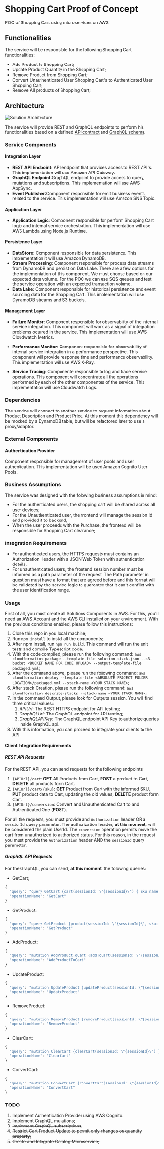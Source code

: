 # Shopping Cart Proof of Concept

POC of Shopping Cart using microservices on AWS

## Functionalities

The service will be responsible for the following Shopping Cart functionalities:

- Add Product to Shopping Cart;
- Update Product Quantity in the Shopping Cart;
- Remove Product from Shopping Cart;
- Convert Unauthenticated User Shopping Cart's to Authenticated User Shopping Cart;
- Remove All products of Shopping Cart;

## Architecture

![Solution Architecture](ShoppingCart.png)

The service will provide REST and GraphQL endpoints to perform his functionalities based on a defined [API contract](ShoppingCartAPI.yaml) and [GraphQL schema](ShoppingCartSchema.graphql).

### Service Components

#### Integration Layer

- **REST API Endpoint**: API endpoint that provides access to REST API's. This implementation will use Amazon API Gateway.
- **GraphQL Endpoint**:GraphQL endpoint to provide access to query, mutations and subscriptions. This implementation will use AWS AppSync.
- **Event Publisher**:Component responsible for emit business events related to the service. This implementation will use Amazon SNS Topic.

#### Application Layer

- **Application Logic**: Component responsible for perform Shopping Cart logic and internal service orchestration. This implementation will use AWS Lambda using Node.js Runtime.

#### Persistence Layer

- **DataStore**: Component responsible for data persistence. This implementation it will use Amazon DynamoDB.
- **Stream Processing**: Component responsible for process data streams from DynamoDB and persist on Data Lake. There are a few options for the implementation of this component. We must choose based on our expected data volume. For the POC we can use SQS queues and test the service operation with an expected transaction volume.
- **Data Lake**: Component responsible for historical persistence and event sourcing data for the Shopping Cart. This implementation will use DynamoDB streams and S3 buckets.

#### Management Layer

- **Failure Monitor**: Component responsible for observability of the internal service integration. This component will work as a signal of integration problems ocurred in the service. This implementation will use AWS Cloudwatch Metrics.

- **Performance Monitor**: Component responsible for observability of internal service integration in a performance perspective. This component will provide response time and performance observability. This implementation will use AWS X-Ray.

- **Service Tracing**: Componente responsible to log and trace service operations. This component will concentrate all the operations performed by each of the other componentes of the service. This implementation will use Cloudwatch Logs.

### Dependencies

The service will connect to another service to request information about Product Description and Product Price. At this moment this dependency will be mocked by a DynamoDB table, but will be refactored later to use a proxy/adaptor.

### External Components

#### Authentication Provider

Component responsible for management of user pools and user authentication. This implementation will be used Amazon Cognito User Pools.

### Business Assumptions

The service was designed with the folowing business assumptions in mind:

- For the authenticated users, the shopping cart will be shared across all user devices;
- For the Unauthenticated user, the frontend will manage the session Id and provided it to backend;
- When the user proceeds with the Purchase, the frontend will be responsible for Shopping Cart clearance;

### Integration Requirements

- For authenticated users, the HTTPS requests must contains an Authorization Header with a JSON Web Token with authentication details;
- For unauthenticated users, the frontend session number must be informed as a path parameter of the request. The Path parameter in question must have a format that are agreed before and this format will be validated by the service logic to guarantee that it can't conflict with the user identification range.

### Usage

First of all, you must create all Solutions Components in AWS. For this, you'll need an AWS Account and the AWS CLI installed on your environment. With the previous conditions enabled, please follow this instructions:

1. Clone this repo in you local machine;
2. Run `npm install` to instal all the components;
3. After npm install, run `npm run build`. This command will run the unit tests and compile Typescript code;
4. With the code compiled, please run the following command: `aws cloudformation package --template-file solution-stack.json --s3-bucket <BUCKET NAME FOR CODE UPLOAD> --output-template-file packaged.yml`;
5. After the command above, please run the following command: `aws cloudformation deploy --template-file <ABSOLUTE PROJECT FOLDER LOCATION>/packaged.yml --stack-name <YOUR STACK NAME>`;
6. After stack Creation, please run the following command: `aws cloudformation describe-stacks --stack-name <YOUR STACK NAME>`;
7. In the command Output, please look for Outputs session. You will find three critical values::
   1. _APIUrl_: The REST HTTPS endpoint for API testing;
   2. _GraphQLUrl_: The GraphQL endpoint for API testing;
   3. _GraphQLAPIKey_: The GraphQL endpoint API Key to authorize queries inside GraphQL api.
8. With this information, you can proceed to integrate your clients to the API.

#### Client Integration Requirements

##### REST API Requests

For the REST API, you can send requests for the following endpoints:

1. `{APIUrl}/cart`: **GET** All Products from Cart, **POST** a product to Cart, **DELETE** all products form Cart.
2. `{APIUrl}/cart/{sku}`: **GET** Product from Cart with the informed SKU, **PUT** product data to Cart, updating the old values, **DELETE** product form Cart.
3. `{APIUrl}/conversion`: Convert and Unauthenticated Cart to and Authenticated One (**POST**).

For all the requests, you must provide and `Authorization` header OR a `sessionId` query parameter. The authorization header, **at this moment**, will be considered the plain UserId. The `conversion` operation permits move the cart from unauthorized to authorized status. For this reason, in the request you must provide the `Authorization` header AND the `sessionId` query parameter.

##### GraphQL API Requests

For the GraphQL, you can send, **at this moment**, the folowing queries:

- GetCart;

```graphql
{
  "query": "query GetCart {cart(sessionId: \"{sessionId}\") { sku name price quantity } }",
  "operationName": "GetCart"
}
```

- GetProduct:

```graphql
{
  "query": "query GetProduct {product(sessionId: \"{sessionId}\", sku: \"{sku}\") { sku name price quantity } }",
  "operationName": "GetProduct"
}
```

- AddProduct:

```graphql
{
  "query": "mutation AddProductToCart {addToCart(sessionId: \"{sessionId}\", sku: \"{sku}\", quantity: {quantity}) }",
  "operationName": "AddProductToCart"
}
```

- UpdateProduct:

```graphql
{
  "query": "mutation UpdateProduct {updateProduct(sessionId: \"{sessionId}\", sku: \"{sku}\", quantity: {quantity}) }",
  "operationName": "UpdateProduct"
}
```

- RemoveProduct:

```graphql
{
  "query": "mutation RemoveProduct {removeProduct(sessionId: \"{sessionId}\", sku: \"{sku}\") }",
  "operationName": "RemoveProduct"
}
```

- ClearCart:

```graphql
{
  "query": "mutation ClearCart {clearCart(sessionId: \"{sessionId}\") }",
  "operationName": "ClearCart"
}
```

- ConvertCart:

```graphql
{
  "query": "mutation ConvertCart {convertCart(sessionId: \"{sessionId}\") }",
  "operationName": "ConvertCart"
}
```

### TODO

1. Implement Authentication Provider using AWS Cognito.
2. ~~Implement GraphQL mutations~~;
3. ~~Implement GraphQL subscriptions~~;
4. ~~Restrict Cart Product Update to permit only changes on quantity property;~~
5. ~~Create and Integrate Catalog Microservice;~~
